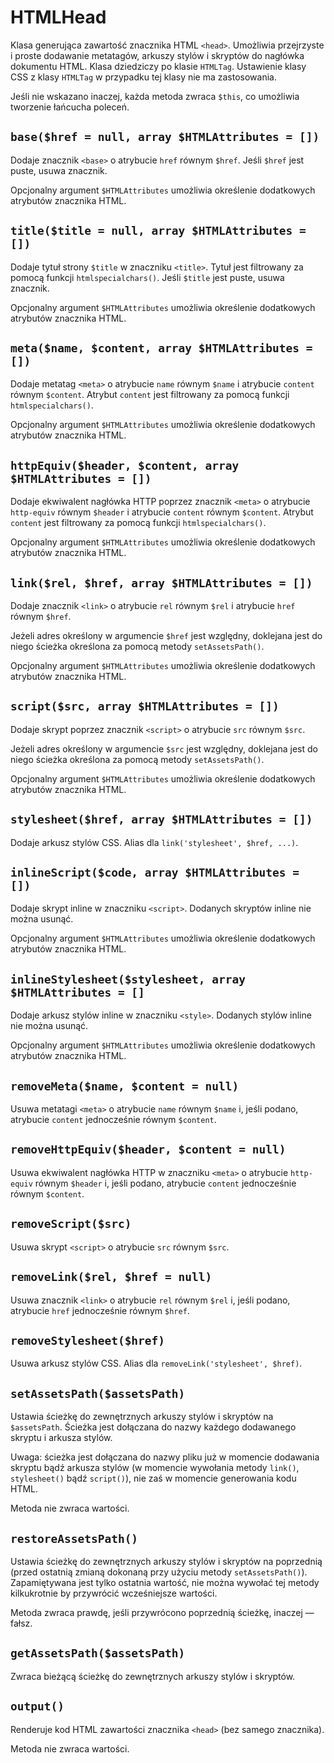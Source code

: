 HTMLHead
===

Klasa generująca zawartość znacznika HTML `<head>`. Umożliwia przejrzyste i proste dodawanie metatagów, arkuszy stylów i skryptów do nagłówka dokumentu HTML. Klasa dziedziczy po klasie `HTMLTag`. Ustawienie klasy CSS z klasy `HTMLTag` w przypadku tej klasy nie ma zastosowania.

Jeśli nie wskazano inaczej, każda metoda zwraca `$this`, co umożliwia tworzenie łańcucha poleceń.

## `base($href = null, array $HTMLAttributes = [])`

Dodaje znacznik `<base>` o atrybucie `href` równym `$href`. Jeśli `$href` jest puste, usuwa znacznik.

Opcjonalny argument `$HTMLAttributes` umożliwia określenie dodatkowych atrybutów znacznika HTML.

## `title($title = null, array $HTMLAttributes = [])`

Dodaje tytuł strony `$title` w znaczniku `<title>`. Tytuł jest filtrowany za pomocą funkcji `htmlspecialchars()`. Jeśli `$title` jest puste, usuwa znacznik.

Opcjonalny argument `$HTMLAttributes` umożliwia określenie dodatkowych atrybutów znacznika HTML.

## `meta($name, $content, array $HTMLAttributes = [])`

Dodaje metatag `<meta>` o atrybucie `name` równym `$name` i atrybucie `content` równym `$content`. Atrybut `content` jest filtrowany za pomocą funkcji `htmlspecialchars()`.

Opcjonalny argument `$HTMLAttributes` umożliwia określenie dodatkowych atrybutów znacznika HTML.

## `httpEquiv($header, $content, array $HTMLAttributes = [])`

Dodaje ekwiwalent nagłówka HTTP poprzez znacznik `<meta>` o atrybucie `http-equiv` równym `$header` i atrybucie `content` równym `$content`. Atrybut `content` jest filtrowany za pomocą funkcji `htmlspecialchars()`.

Opcjonalny argument `$HTMLAttributes` umożliwia określenie dodatkowych atrybutów znacznika HTML.

## `link($rel, $href, array $HTMLAttributes = [])`

Dodaje znacznik `<link>` o atrybucie `rel` równym `$rel` i atrybucie `href` równym `$href`.

Jeżeli adres określony w argumencie `$href` jest względny, doklejana jest do niego ścieżka określona za pomocą metody `setAssetsPath()`.

Opcjonalny argument `$HTMLAttributes` umożliwia określenie dodatkowych atrybutów znacznika HTML.

## `script($src, array $HTMLAttributes = [])`

Dodaje skrypt poprzez znacznik `<script>` o atrybucie `src` równym `$src`.

Jeżeli adres określony w argumencie `$src` jest względny, doklejana jest do niego ścieżka określona za pomocą metody `setAssetsPath()`.

Opcjonalny argument `$HTMLAttributes` umożliwia określenie dodatkowych atrybutów znacznika HTML.

## `stylesheet($href, array $HTMLAttributes = [])`

Dodaje arkusz stylów CSS. Alias dla `link('stylesheet', $href, ...)`.

## `inlineScript($code, array $HTMLAttributes = [])`

Dodaje skrypt inline w znaczniku `<script>`. Dodanych skryptów inline nie można usunąć.

Opcjonalny argument `$HTMLAttributes` umożliwia określenie dodatkowych atrybutów znacznika HTML.

## `inlineStylesheet($stylesheet, array $HTMLAttributes = []`

Dodaje arkusz stylów inline w znaczniku `<style>`. Dodanych stylów inline nie można usunąć.

Opcjonalny argument `$HTMLAttributes` umożliwia określenie dodatkowych atrybutów znacznika HTML.

## `removeMeta($name, $content = null)`

Usuwa metatagi `<meta>` o atrybucie `name` równym `$name` i, jeśli podano, atrybucie `content` jednocześnie równym `$content`.

## `removeHttpEquiv($header, $content = null)`

Usuwa ekwiwalent nagłówka HTTP w znaczniku `<meta>` o atrybucie `http-equiv` równym `$header` i, jeśli podano, atrybucie `content` jednocześnie równym `$content`.

## `removeScript($src)`

Usuwa skrypt `<script>` o atrybucie `src` równym `$src`.

## `removeLink($rel, $href = null)`

Usuwa znacznik `<link>` o atrybucie `rel` równym `$rel` i, jeśli podano, atrybucie `href` jednocześnie równym `$href`.

## `removeStylesheet($href)`

Usuwa arkusz stylów CSS. Alias dla `removeLink('stylesheet', $href)`.

## `setAssetsPath($assetsPath)`

Ustawia ścieżkę do zewnętrznych arkuszy stylów i skryptów na `$assetsPath`. Ścieżka jest dołączana do nazwy każdego dodawanego skryptu i arkusza stylów.

Uwaga: ścieżka jest dołączana do nazwy pliku już w momencie dodawania skryptu bądź arkusza stylów (w momencie wywołania metody `link()`, `stylesheet()` bądź `script()`), nie zaś w momencie generowania kodu HTML.

Metoda nie zwraca wartości.

## `restoreAssetsPath()`

Ustawia ścieżkę do zewnętrznych arkuszy stylów i skryptów na poprzednią (przed ostatnią zmianą dokonaną przy użyciu metody `setAssetsPath()`). Zapamiętywana jest tylko ostatnia wartość, nie można wywołać tej metody kilkukrotnie by przywrócić wcześniejsze wartości.

Metoda zwraca prawdę, jeśli przywrócono poprzednią ścieżkę, inaczej — fałsz.

## `getAssetsPath($assetsPath)`

Zwraca bieżącą ścieżkę do zewnętrznych arkuszy stylów i skryptów.

## `output()`

Renderuje kod HTML zawartości znacznika `<head>` (bez samego znacznika).

Metoda nie zwraca wartości.